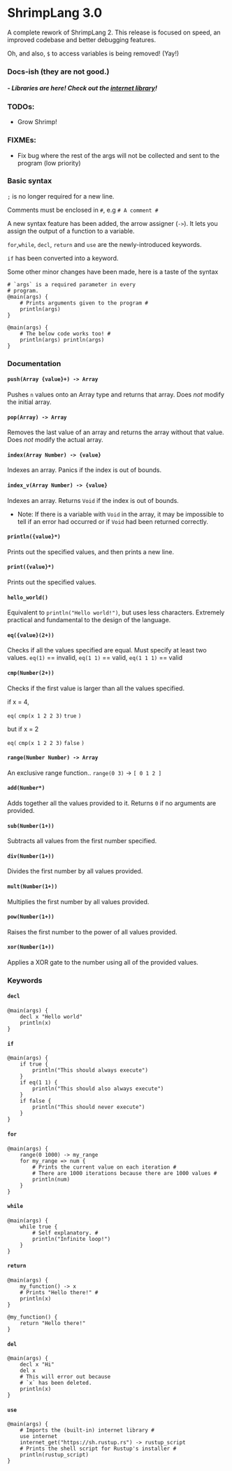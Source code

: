 # ShrimpLang 3.0

A complete rework of ShrimpLang 2. This release is focused on speed, an improved codebase and better debugging features.

Oh, and also, `$` to access variables is being removed! (Yay!)

### Docs-ish (they are not good.)

##### - Libraries are here! Check out the [internet library](internet.md)!

### TODOs:
- Grow Shrimp!
### FIXMEs:
- Fix bug where the rest of the args will not be collected and sent to the program (low priority)

### Basic syntax

`;` is no longer required for a new line.

Comments must be enclosed in `#`, e.g `# A comment #`

A new syntax feature has been added, the arrow assigner (`->`).
It lets you assign the output of a function to a variable.

`for`,`while`, `decl`, `return` and `use` are the newly-introduced keywords.

`if` has been converted into a keyword.

Some other minor changes have been made, here is a taste of the syntax

```
# `args` is a required parameter in every
# program.
@main(args) {
	# Prints arguments given to the program #
	println(args)
}
```

```
@main(args) {
	# The below code works too! #
	println(args) println(args)
}
```

### Documentation

#### `push(Array {value}+) -> Array`
Pushes `n` values onto an Array type and returns that array. Does *not* modify the initial array.

#### `pop(Array) -> Array`
Removes the last value of an array and returns the array without that value.
Does *not* modify the actual array.

#### `index(Array Number) -> {value}`
Indexes an array. Panics if the index is out of bounds.

#### `index_v(Array Number) -> {value}`
Indexes an array. Returns `Void` if the index is out of bounds.
- Note: If there is a variable with `Void` in the array, it may be impossible to tell
if an error had occurred or if `Void` had been returned correctly.

#### `println({value}*)`
Prints out the specified values, and then prints a new line.

#### `print({value}*)`
Prints out the specified values.

#### `hello_world()`
Equivalent to `println("Hello world!")`, but uses less characters. Extremely practical and fundamental to the design of the language.

#### `eq({value}(2+))`
Checks if all the values specified are equal. Must specify at least two values.
`eq(1)` == invalid,
`eq(1 1)` == valid,
`eq(1 1 1)` == valid

#### `cmp(Number(2+))`
Checks if the first value is larger than all the values specified.

if x = 4,

`eq(` `cmp(x 1 2 2 3)` `true` `)`

but if x = 2

`eq(` `cmp(x 1 2 2 3)` `false` `)`

#### `range(Number Number) -> Array`
An exclusive range function..
`range(0 3)` -> `[ 0 1 2 ]`

#### `add(Number*)`
Adds together all the values provided to it. Returns `0` if no arguments are provided.

#### `sub(Number(1+))`
Subtracts all values from the first number specified.

#### `div(Number(1+))`
Divides the first number by all values provided.

#### `mult(Number(1+))`
Multiplies the first number by all values provided.

#### `pow(Number(1+))`
Raises the first number to the power of all values provided.

#### `xor(Number(1+))`
Applies a XOR gate to the number using all of the provided values.

### Keywords

#### `decl`
```
@main(args) {
	decl x "Hello world"
	println(x)
}
```

#### `if`
```
@main(args) {
	if true {
		println("This should always execute")
	}
	if eq(1 1) {
		println("This should also always execute")
	}
	if false {
		println("This should never execute")
	}
}
```

#### `for`
```
@main(args) {
	range(0 1000) -> my_range
	for my_range => num {
		# Prints the current value on each iteration #
		# There are 1000 iterations because there are 1000 values #
		println(num)
	}
}
```

#### `while`
```
@main(args) {
	while true {
		# Self explanatory. #
		println("Infinite loop!")
	}
}
```

#### `return`
```
@main(args) {
	my_function() -> x
	# Prints "Hello there!" #
	println(x)
}

@my_function() {
	return "Hello there!"
}
```

#### `del`
```
@main(args) {
	decl x "Hi"
	del x
	# This will error out because
	# `x` has been deleted.
	println(x)
}
```

#### `use`
```
@main(args) {
	# Imports the (built-in) internet library #
	use internet
	internet_get("https://sh.rustup.rs") -> rustup_script
	# Prints the shell script for Rustup's installer #
	println(rustup_script)
}
```